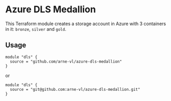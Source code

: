 # Azure DLS Medallion
This Terraform module creates a storage account in Azure with 3 containers in it: `bronze`, `silver` and `gold`.

## Usage
```
module "dls" {
  source = "github.com/arne-vl/azure-dls-medallion"
}
```
or
```
module "dls" {
  source = "git@github.com:arne-vl/azure-dls-medallion.git"
}
```
